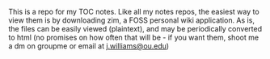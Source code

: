 This is a repo for my TOC notes. Like all my notes repos, the easiest way to view them is by downloading zim, a FOSS personal wiki application. As is, the files can be easily viewed (plaintext), and may be periodically converted to html (no promises on how often that will be - if you want them, shoot me a dm on groupme or email at j.williams@ou.edu)
